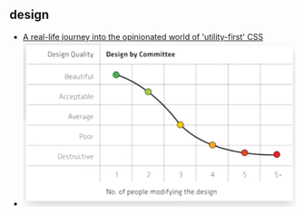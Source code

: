 ## design

- [A real-life journey into the opinionated world of 'utility-first' CSS](https://www.youtube.com/watch?v=2-q4asoHUqU) 
- ![design by committee](https://github.com/pjsvis/react-patterns/blob/master/images/design-by-committee.png)